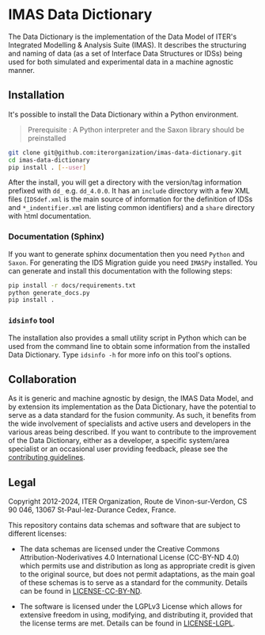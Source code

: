 # IMAS Data Dictionary

The Data Dictionary is the implementation of the Data Model of ITER's
Integrated Modelling & Analysis Suite (IMAS). It describes the
structuring and naming of data (as a set of Interface Data Structures
or IDSs) being used for both simulated and experimental data in a
machine agnostic manner.



## Installation
It's possible to install the Data Dictionary within a Python environment.

> Prerequisite : A Python interpreter and the Saxon library should be preinstalled

```sh
git clone git@github.com:iterorganization/imas-data-dictionary.git
cd imas-data-dictionary
pip install . [--user]
```

After the install, you will get a directory with the version/tag information 
prefixed with `dd_` e.g. `dd_4.0.0`. It has an `include` directory with a few
XML files (`IDSdef.xml` is the main source of information for the definition 
of IDSs and `*_indentifier.xml` are listing common identifiers) and a `share` 
directory with html documentation.

### Documentation (Sphinx)

If you want to generate sphinx documentation then you need `Python` 
and `Saxon`. For generating the IDS Migration guide you need `IMASPy` installed.
You can generate and install this documentation with the following steps:

```bash
pip install -r docs/requirements.txt
python generate_docs.py
pip install .
```

### `idsinfo` tool

The installation also provides a small utility script in Python which can be 
used from the command line to obtain some information from the installed 
Data Dictionary. Type `idsinfo -h` for more info on this tool's options.



## Collaboration

As it is generic and machine agnostic by design, the IMAS Data Model,
and by extension its implementation as the Data Dictionary, have the
potential to serve as a data standard for the fusion community. As
such, it benefits from the wide involvement of specialists and active
users and developers in the various areas being described. If you want
to contribute to the improvement of the Data Dictionary, either as a
developer, a specific system/area specialist or an occasional user
providing feedback, please see the [contributing guidelines](CONTRIBUTING.md).



## Legal
Copyright 2012-2024, ITER Organization, Route de Vinon-sur-Verdon, CS 90 046, 
13067 St-Paul-lez-Durance Cedex, France.

This repository contains data schemas and software that are subject to different 
licenses:

* The data schemas are licensed under the Creative Commons 
Attribution-Noderivatives 4.0 International License (CC-BY-ND 4.0) which permits 
use and distribution as long as appropriate credit is given to the original source, 
but does not permit adaptations, as the main goal of these schemas is to serve as 
a standard for the community. 
Details can be found in [LICENSE-CC-BY-ND](LICENSE-CC-BY-ND).

* The software is licensed under the LGPLv3 License which allows for extensive 
freedom in using, modifying, and distributing it, provided that the license terms 
are met. 
Details can be found in [LICENSE-LGPL](LICENSE-LGPL).

